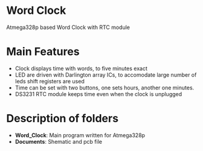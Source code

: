 # Word Clock
Atmega328p based Word Clock with RTC module

# Main Features
- Clock displays time with words, to five minutes exact
- LED are driven with Darlington array ICs, to accomodate large number of leds shift registers are used
- Time can be set with two buttons, one sets hours, another one minutes. 
- DS3231 RTC module keeps time even when the clock is unplugged 
# Description of folders
- **Word_Clock**: Main program written for Atmega328p
- **Documents**: Shematic and pcb file
